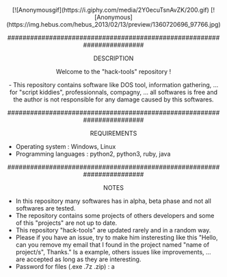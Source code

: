 <p align="center">
[![Anonymousgif](https://i.giphy.com/media/2Y0ecuTsnAvZK/200.gif)
[![Anonymous](https://img.hebus.com/hebus_2013/02/13/preview/1360720696_97766.jpg) 
</p>
<p align="center">
########################################################################
<p align="center">
DESCRIPTION
<p align="center">
Welcome to the "hack-tools" repository !
<p align="center">
- This repository contains software like DOS tool, information gathering, ... for "script kiddies", professionnals, compagny, ... all softwares is free and the author is not responsible for any damage caused by this softwares.

<p align="center">
########################################################################
<p align="center">
REQUIREMENTS

- Operating system : Windows, Linux
- Programming languages : python2, python3, ruby, java

<p align="center">
########################################################################

<p align="center">
NOTES

- In this repository many softwares has in alpha, beta phase and not all softwares are tested. 
- The repository contains some projects of others developers and some of this "projects" are not up to date.
- This repository "hack-tools" are updated rarely and in a random way. 
- Please if you have an issue, try to make him insteresting like this "Hello, can you remove my email that I found in the project named "name of project/s", Thanks." Is a example, others issues like improvements, ... are accepted as long as they are interesting.
- Password for files (.exe .7z .zip) : a
